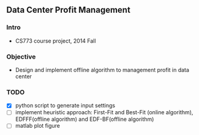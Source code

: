 ## Data Center Profit Management

### Intro
- CS773 course project, 2014 Fall

### Objective
- Design and implement offline algorithm to management profit in data center

### TODO
- [X] python script to generate input settings
- [ ] implement heuristic approach: First-Fit and Best-Fit (online algorithm), EDFFF(offline algorithm) and EDF-BF(offline algorithm)
- [ ] matlab plot figure
